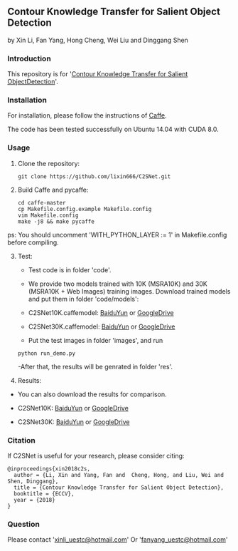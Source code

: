 ## Contour Knowledge Transfer for Salient Object Detection

by Xin Li, Fan Yang, Hong Cheng, Wei Liu and Dinggang Shen

### Introduction

This repository is for '[Contour Knowledge Transfer for Salient ObjectDetection](http://openaccess.thecvf.com/content_ECCV_2018/papers/Xin_Li_Contour_Knowledge_Transfer_ECCV_2018_paper.pdf)'.
### Installation

For installation, please follow the instructions of [Caffe](https://github.com/BVLC/caffe).

The code has been tested successfully on Ubuntu 14.04 with CUDA 8.0.

### Usage

1. Clone the repository:

   ```shell
   git clone https://github.com/lixin666/C2SNet.git
   ```

2. Build Caffe and pycaffe:

   ```shell
   cd caffe-master
   cp Makefile.config.example Makefile.config
   vim Makefile.config
   make -j8 && make pycaffe
   ```
ps: You should uncomment 'WITH_PYTHON_LAYER := 1' in Makefile.config before compiling.


3. Test:

   - Test code is in folder 'code'.
   
    - We provide two models trained with 10K (MSRA10K) and 30K (MSRA10K + Web Images) training images. Download trained models and put them in folder 'code/models':
    
     - C2SNet10K.caffemodel: [BaiduYun](https://pan.baidu.com/s/172H9xR3bSwfl9mxOsVwq5Q) or [GoogleDrive](https://drive.google.com/open?id=17j6pw_ML1SUN52LA50lpzWifPjKAnidJ)
     
     - C2SNet30K.caffemodel: [BaiduYun](https://pan.baidu.com/s/1Lo1YgOQlQqNzD5zuVb6NDA) or [GoogleDrive](https://drive.google.com/open?id=1zflZLDciS5_Ttljenia_nkkBOZBM7VBs)
   - Put the test images in folder 'images', and run
   
   ```shell
   python run_demo.py
   ```
   -After that, the results will be genrated in folder 'res'.
   
4. Results:
  - You can also download the results for comparison.
  
   - C2SNet10K: [BaiduYun]() or [GoogleDrive](https://drive.google.com/open?id=1hWr6X8P8aPtqcA8fxGwvQKkfjVCfT8LJ)
   
   - C2SNet30K: [BaiduYun]() or [GoogleDrive](https://drive.google.com/open?id=1ljTmdQxkSmUREwIm0SjhPFVL1o0THtLR)
   
   
### Citation
If C2SNet is useful for your research, please consider citing:

    @inproceedings{xin2018c2s,
      author = {Li, Xin and Yang, Fan and  Cheng, Hong, and Liu, Wei and Shen, Dinggang},
      title = {Contour Knowledge Transfer for Salient Object Detection},
      booktitle = {ECCV},
      year = {2018}
    }

### Question
Please contact 'xinli_uestc@hotmail.com' Or 'fanyang_uestc@hotmail.com' 
